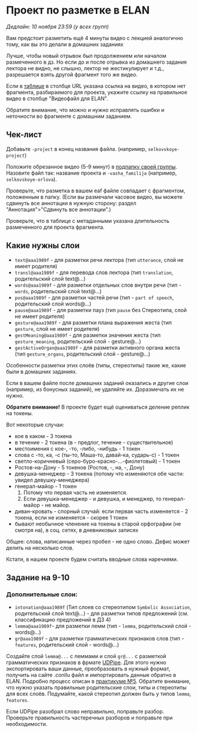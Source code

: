 # Проект по разметке в ELAN
*Дедлайн: 10 ноября 23:59 (у всех групп)*

Вам предстоит разметить ещё 4 минуты видео с лекцией аналогично тому, как вы это делали в домашних заданиях

Лучше, чтобы новый отрывок был продолжением или началом размеченного в дз. Но если до и после отрывка из домашнего задания лектора не видно, не слышно, лектор не жестикулирует и т.д., разрешается взять другой фрагмент того же видео.

Если в [таблице](https://docs.google.com/spreadsheets/d/1No0VKB59etGyTJoC7OnlJcVkIbSZDKy2_yiv2jPc49Y/edit?usp=sharing) в столбце URL указана ссылка на видео, в котором нет фрагмента, разбираемого для проекта, укажите ссылку на правильное видео в столбце "Видеофайл для ELAN".

Обратите внимание, что можно и нужно исправлять ошибки и неточности во фрагменте с домашним заданием.

## Чек-лист

Добавьте `-project` в конец названия файла. (например, `selkovskoye-project`)

Положите обрезанное видео (5-9 минут) в [подпапку своей группы](https://drive.google.com/drive/folders/1iCAniwPEY0LxI_1IujwU4neVvRo4WcRW?usp=sharing). Назовите файл так: название проекта и `-vasha_familija` (например, `selkovskoye-orlova`).

Проверьте, что разметка в вашем eaf файле совпадает с фрагментом, положенным в папку. (Если вы размечали часовое видео, вы можете сдвинуть все аннотации в нужную сторону: раздел "Аннотация">"Сдвинуть все аннотации".)

Проверьте, что в таблице с метаданными указана длительность размеченного для проекта фрагмента.

## Какие нужны слои
* `text@aaa1989f` - для разметки речи лектора (тип `utterance`, слой не имеет родителя)  
* `transl@aaa1989f` - для перевода слов лектора (тип `translation`, родительский слой text@...)
* `words@aaa1989f` - для разметки отдельных слов внутри речи (тип - `words`, родительский слой text@...)
* `pos@aaa1989f` - для разметки частей речи (тип - `part of speech`, родительский слой words@...)
* `pause@aaa1989f` - для разметки пауз (тип `pause` без Стереотипа, слой не имеет родителя)  
* `gesture@aaa1989f` - для разметки плана выражения жеста (тип `gesture`, слой не имеет родителя)
* `gestMeaning@aaa1989f` - для разметки значения жеста (тип `gesture_meaning`, родительский слой - gesture@...)
* `gestActiveOrgan@aaa1989f` - для разметки активного органа жеста (тип `gesture_organs`, родительский слой - gesture@...)

Особенности разметки этих слоёв (типы, стереотипы) такие же, какие были в домашних заданиях.

Если в вашем файле после домашних заданий оказались и другие слои (например, из бонусных заданий), не удаляйте их. Доразмечать их не нужно.

**Обратите внимание!** В проекте будет ещё оцениваться деление реплик на токены.

Вот некоторые случаи:

- кое в каком - 3 токена
- в течение - 2 токена (в - предлог, течение - существительное)
- местоимения с кое-, -то, -либо, -нибудь - 1 токен
- слова с -то, ка, -с (ты-то, Маша-то, давай-ка, сударь-с) - 1 токен
- светло-коричневый (серо-буро-красно-...-фиолетовый) - 1 токен
- Ростов-на-Дону - 5 токенов (Ростов, -, на, -, Дону)
- девушка-менеджер - 3 токена (потому что изменяются обе части: увидел девушку-менеджера)
- генерал-майор - 1 токен
    1) Потому что первая часть не изменяется.
    2) Если девушка-менеджер - и девушка, и менеджер, то генерал-майор - не майор.
- диван-кровать - спорный случай: если первая часть изменяется - 2 токена, если не изменяется - скорее 1 токен
- бывают необычное членение на токены в старой орфографии (не смотря на), в соц. сетях, в дневниковых записях

Общее: слова, написанные через пробел - не одно слово. Дефис может делить на несколько слов.

Кстати, в нашем проекте будем считать вводные слова наречиями.

## Задание на 9-10
### Дополнительные слои:
* `intonation@aaa1989f` (Тип слоев со стереотипом `Symbolic Association`, родительский слой text@...) - для разметки типов предложений (см. классификацию предложений в ДЗ 4)
* `lemma@aaa1989f`- для разметки лемм (тип - `lemma`, родительский слой - words@...)
* `gr@aaa1989f` - для разметки грамматических признаков слов (тип - `features`, родительский слой - words@...)

Создайте слой `lemma@...` с леммами и слой `gr@...` с разметкой грамматических признаков в фрмате [UDPipe](https://lindat.mff.cuni.cz/services/udpipe/). Для этого нужно экспортировать ваши данные, преобразовать в нужный формат, получить на сайте .conllu файл и импортировать данные обратно в ELAN. Подробно процесс описан в [практикуме №5](https://github.com/olesar/lingdata/blob/gh-pages/practicum-notepadplusplus.md). Обратите внимание, что нужно указать правильные родительские слои, типы и стереотипы для всех слоёв. Подумайте, какой стереотип должен быть у типов `lemma`, `features`.

Если UDPipe разобрал слово неправильно, поправьте разбор. Проверьте правильность частеречных разборов и поправьте при необходимости.
